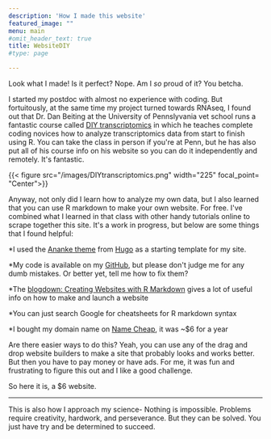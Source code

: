 ```yaml
---
description: 'How I made this website'
featured_image: ""
menu: main
#omit_header_text: true
title: WebsiteDIY 
#type: page

---
```


Look what I made!
Is it perfect? Nope. Am I *so* proud of it? You betcha.

I started my postdoc with almost no experience with coding. But fortuitously, at the same time my project turned towards RNAseq, I found out that Dr. Dan Beiting at the University of Pennslyvania vet school runs a fantastic course called [DIY transcriptomics](https://diytranscriptomics.com/) in which he teaches complete coding novices how to analyze transcriptomics data from start to finish using R. You can take the class in person if you're at Penn, but he has also put all of his course info on his website so you can do it independently and remotely. It's fantastic.

{{< figure src="/images/DIYtranscriptomics.png" width="225" focal_point= "Center">}}

Anyway, not only did I learn how to analyze my own data, but I also learned that you can use R markdown to make your own website. For free. I've combined what I learned in that class with other handy tutorials online to scrape together this site. It's a work in progress, but below are some things that I found helpful:

\*I used the [Ananke theme](https://themes.gohugo.io/themes/gohugo-theme-ananke/) from [Hugo](https://gohugo.io/) as a starting template for my site.

\*My code is available on my [GitHub](https://github.com/LrnWalker), but please don't judge me for any dumb mistakes. Or better yet, tell me how to fix them?

\*The [blogdown: Creating Websites with R Markdown](https://bookdown.org/yihui/blogdown/) gives a lot of useful info on how to make and launch a website

\*You can just search Google for cheatsheets for R markdown syntax

\*I bought my domain name on [Name Cheap](https://www.namecheap.com/), it was ~$6 for a year

Are there easier ways to do this? Yeah, you can use any of the drag and drop website builders to make a site that probably looks and works better. But then you have to pay money or have ads. For me, it was fun and frustrating to figure this out and I like a good challenge.

So here it is, a $6 website. 

------------------------------------------------------------------------

This is also how I approach my science- Nothing is impossible. Problems require creativity, hardwork, and perseverance. But they can be solved. You just have try and be determined to succeed.
